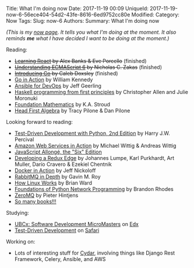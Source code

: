 Title: What I'm doing now
Date: 2017-11-19 00:09
UniqueId: 2017-11-19-now-6-56ece404-54d2-43fe-8616-6ed9752cc80e
Modified:
Category: Now
Tags:
Slug: now-6
Authors:
Summary: What I'm doing now

*(This is my [now page](http://nownownow.com/about). It tells you what I'm doing at the moment. It also reminds **me** what I have decided I want to be doing at the moment.)*

Reading:

- <del>[Learning React](http://shop.oreilly.com/product/0636920049579.do) by Alex Banks &amp; Eve Porcello</del> (finished)
- <del>[Understanding ECMAScript 6](https://leanpub.com/understandinges6) by Nicholas C. Zakas</del> (finished)
- <del>[Introducing Go](http://shop.oreilly.com/product/0636920046516.do) by Caleb Doxsley</del> (finished)
- [Go in Action](https://www.manning.com/books/go-in-action) by William Kennedy
- [Ansible for DevOps](https://www.ansiblefordevops.com/) by Jeff Geerling
- [Haskell programming from first principles](http://haskellbook.com/) by Christopher Allen and Julie Moronuki
- [Foundation Mathematics](https://www.amazon.co.uk/Foundation-Mathematics-K-Stroud/dp/0230579078/) by K.A. Stroud
- [Head First Algebra](http://www.headfirstlabs.com/books/hfalg/) by Tracy Pilone & Dan Pilone

Looking forward to reading:

- [Test-Driven Development with Python, 2nd Edition](http://www.obeythetestinggoat.com/) by Harry J.W. Percival
- [Amazon Web Services in Action](https://www.manning.com/books/amazon-web-services-in-action) by Michael Wittig &amp;
  Andreas Wittig
- [JavaScript Allongé, the "Six" Edition](https://leanpub.com/javascriptallongesix)
- [Developing a Redux Edge](https://bleedingedgepress.com/developing-a-redux-edge/) by Johannes Lumpe, Karl Purkhardt,
  Art Muller, Darío Cravero &amp; Ezekiel Chentnik
- [Docker in Action](https://www.manning.com/books/docker-in-action) by Jeff Nickoloff
- [RabbitMQ in Depth](https://www.manning.com/books/rabbitmq-in-depth) by Gavin M. Roy
- [How Linux Works](https://www.nostarch.com/howlinuxworks2) by Brian Ward
- [Foundations of Python Network Programming](http://www.apress.com/la/book/9781430258544) by Brandon Rhodes
- [ZeroMQ](http://zguide.zeromq.org/page:all) by Pieter Hintjens
- [So many books!!!](http://www.librarything.com/catalog.php?view=samfrances&collection=-1&shelf=list&sort=dateread)

Studying:

- [UBCx: Software Development MicroMasters](https://www.edx.org/micromasters/software-development) on [Edx](https://www.edx.org)
- [Test-Driven Development](https://www.safaribooksonline.com/library/view/test-driven-development/9781491919163/) on
  [Safari](https://www.safaribooksonline.com)

Working on:

- Lots of interesting stuff for [Cydar](https://cydarmedical.com/), involving things like Django Rest Framework, Celery, Ansible, and AWS
